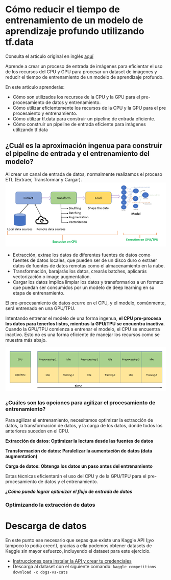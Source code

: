 # Cómo reducir el tiempo de entrenamiento de un modelo de aprendizaje profundo utilizando tf.data

Consulta el artículo original en inglés [aquí](https://towardsdatascience.com/how-to-reduce-training-time-for-a-deep-learning-model-using-tf-data-43e1989d2961)

Aprende a crear un proceso de entrada de imágenes para eficientar el uso de los recursos del CPU y GPU para procesar
un dataset de imágenes y reducir el tiempo de entrenamiento de un modelo de aprendizaje profundo.

En este artículo aprenderás:

- Cómo son utilizados los recursos de la CPU y la GPU para el pre-procesamiento de datos y entrenamiento.
- Cómo utilizar eficientemente los recursos de la CPU y la GPU para el pre procesaiento y entrenamiento.
- Cómo utilizar tf.data para construir un pipeline de entrada eficiente.
- Cómo construir un pipeline de entrada eficiente para imágenes utilizando tf.data

## ¿Cuál es la aproximación ingenua para construir el pipeline de entrada y el entrenamiento del modelo?
Al crear un canal de entrada de datos, normalmente realizamos el proceso ETL (Extraer, Transformar y Cargar).
![img.png](img.png)

- Extracción, extrae los datos de diferentes fuentes de datos como fuentes de datos locales, que pueden ser de un disco duro o extraer datos de fuentes de datos remotas como el almacenamiento en la nube.
- Transformación, barajarás los datos, crearás batches, aplicarás vectorización o image augmentation.
- Cargar los datos implica limpiar los datos y transformarlos a un formato que puedan ser consumidos por un modelo de deep learning en su etapa de entrenamiento.

El pre-procesamiento de datos ocurre en el CPU, y el modelo, comúnmente, será entrenado en una GPU/TPU.

Intentando entrenar el modelo de una forma ingenua, **el CPU pre-procesa los datos para tenerlos listos, mientras la GPU/TPU se encuentra inactiva**. Cuando la GPU/TPU comienza a entrenar el modelo, el CPU se encuentra inactivo. Esto no es una forma eficiente de manejar los recursos como se muestra más abajo.

![Aproximación ingenua para el pre-procesamiento de datos y el entrenamiento](tfdata_2.png)

### ¿Cuáles son las opciones para agilizar el procesamiento de entrenamiento?
Para agilizar el entrenamiento, necesitamos optimizar la extracción de datos, la transformación de datos, y la carga de los datos, donde todos los anteriores suceden en el CPU.

**Extracción de datos: Optimizar la lectura desde las fuentes de datos**

**Transformación de datos: Paralelizar la aumentación de datos (data augmentation)**

**Carga de datos: Obtenga los datos un paso antes del entrenamiento**

Estas técnicas eficientarán el uso del CPU y de la GPU/TPU para el pre-procesamiento de datos y el entrenamiento.

***¿Cómo puedo lograr optimizar el flujo de entrada de datos***

### Optimizando la extracción de datos

# Descarga de datos
En este punto ese necesario que sepas que existe una Kaggle API (¡yo tampoco lo podía creer!), gracias a ella podemos
obtener datasets de Kaggle sin mayor esfuerzo, incluyendo el dataset para este ejercicio.
- [Instrucciones para instalar la API y crear tu credenciales](https://github.com/Kaggle/kaggle-api)
- Descarga al dataset con el siguiente comando: `kaggle competitions download -c dogs-vs-cats`
